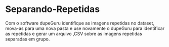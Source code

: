 # Separando-Repetidas
Com o software dupeGuru identifique as imagens repetidas no dataset, mova-as para uma nova pasta e use novamente o dupeGuru para identificar as repetidas e gerar um arquivo ,CSV sobre as imagens repetidas separadas em grupo.
